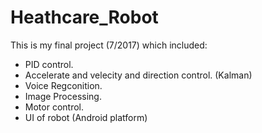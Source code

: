 # Heathcare_Robot
This is my final project (7/2017) which included:
  + PID control.
  + Accelerate and velecity and direction control. (Kalman)
  + Voice Regconition.
  + Image Processing.
  + Motor control.
  + UI of robot (Android platform)
  
